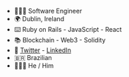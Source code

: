 - 🧑🏽‍💻 Software Engineer
- 🌍 Dublin, Ireland
- ⌨️ Ruby on Rails - JavaScript - React
- 📚 Blockchain - Web3 - Solidity
- 💬 [Twitter](http://www.twitter.com/gtcarlos_) - [LinkedIn](https://www.linkedin.com/in/gtcarlos/)
- 🇧🇷 Brazilian
- 💁🏽‍♂️ He / Him
<!--
**gtcarlos/gtcarlos** is a ✨ _special_ ✨ repository because its `README.md` (this file) appears on your GitHub profile.

Here are some ideas to get you started:

- 🔭 I’m currently working on ...
- 🌱 I’m currently learning ...
- 👯 I’m looking to collaborate on ...
- 🤔 I’m looking for help with ...
- 💬 Ask me about ...
- 📫 How to reach me: ...
- 😄 Pronouns: ...
- ⚡ Fun fact: ...
-->
